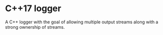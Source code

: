 # C++17 logger
A C++ logger with the goal of allowing multiple output streams along with a strong ownership of streams.